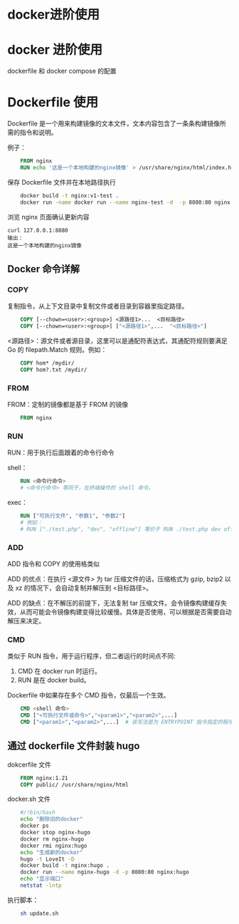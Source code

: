 # docker进阶使用


# docker 进阶使用

dockerfile 和 docker compose 的配置

# Dockerfile 使用

Dockerfile 是一个用来构建镜像的文本文件，文本内容包含了一条条构建镜像所需的指令和说明。

例子：

```dockerfile
    FROM nginx
    RUN echo '这是一个本地构建的nginx镜像' > /usr/share/nginx/html/index.html
```

保存 Dockerfile 文件并在本地路径执行

```sh
    docker build -t nginx:v1-test .
    docker run -name docker run --name nginx-test -d  -p 8080:80 nginx:v1-test
```

浏览 nginx 页面确认更新内容

    curl 127.0.0.1:8080
    输出：
    这是一个本地构建的nginx镜像

## Docker 命令详解

### COPY

复制指令，从上下文目录中复制文件或者目录到容器里指定路径。

```dockerfile
    COPY [--chown=<user>:<group>] <源路径1>...  <目标路径>
    COPY [--chown=<user>:<group>] ["<源路径1>",...  "<目标路径>"]
```

<源路径>：源文件或者源目录，这里可以是通配符表达式，其通配符规则要满足 Go 的 filepath.Match 规则。例如：

```dockerfile
    COPY hom* /mydir/
    COPY hom?.txt /mydir/
```

### FROM

FROM：定制的镜像都是基于 FROM 的镜像

```dockerfile
    FROM nginx
```

### RUN

RUN：用于执行后面跟着的命令行命令

shell：

```dockerfile
    RUN <命令行命令>
    # <命令行命令> 等同于，在终端操作的 shell 命令。
```

exec：

```dockerfile
    RUN ["可执行文件", "参数1", "参数2"]
    # 例如：
    # RUN ["./test.php", "dev", "offline"] 等价于 RUN ./test.php dev offline
```

### ADD

ADD 指令和 COPY 的使用格类似

ADD 的优点：在执行 <源文件> 为 tar 压缩文件的话，压缩格式为 gzip, bzip2 以及 xz 的情况下，会自动复制并解压到 <目标路径>。

ADD 的缺点：在不解压的前提下，无法复制 tar 压缩文件。会令镜像构建缓存失效，从而可能会令镜像构建变得比较缓慢。具体是否使用，可以根据是否需要自动解压来决定。

### CMD

类似于 RUN 指令，用于运行程序，但二者运行的时间点不同:

1. CMD 在 docker run 时运行。
2. RUN 是在 docker build。

Dockerfile 中如果存在多个 CMD 指令，仅最后一个生效。

```dockerfile
    CMD <shell 命令>
    CMD ["<可执行文件或命令>","<param1>","<param2>",...]
    CMD ["<param1>","<param2>",...]  # 该写法是为 ENTRYPOINT 指令指定的程序提供默认参数
```

## 通过 dockerfile 文件封装 hugo

dokcerfile 文件

```dockerfile
    FROM nginx:1.21
    COPY public/ /usr/share/nginx/html
```

docker.sh 文件

```sh
    #/!bin/bash
    echo "删除旧的docker"
    docker ps
    docker stop nginx-hugo
    docker rm nginx-hugo
    docker rmi nginx:hugo
    echo "生成新的docker"
    hugo -t LoveIt -D
    docker build -t nginx:hugo .
    docker run --name nginx-hugo -d -p 8080:80 nginx:hugo
    echo "显示端口"
    netstat -lntp
```

执行脚本：

```sh
    sh update.sh
```

